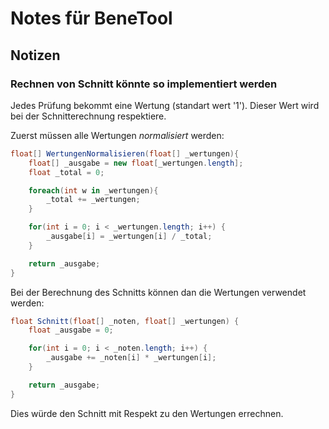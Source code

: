 # Notes für BeneTool

## **Notizen**

### **Rechnen von Schnitt könnte so implementiert werden**

Jedes Prüfung bekommt eine Wertung (standart wert '1'). Dieser Wert wird bei der Schnitterechnung respektiere.

Zuerst müssen alle Wertungen *normalisiert* werden:
```C#
float[] WertungenNormalisieren(float[] _wertungen){
    float[] _ausgabe = new float[_wertungen.length];
    float _total = 0;

    foreach(int w in _wertungen){
        _total += _wertungen;
    }

    for(int i = 0; i < _wertungen.length; i++) {
        _ausgabe[i] = _wertungen[i] / _total;
    }

    return _ausgabe;
}
```

Bei der Berechnung des Schnitts können dan die Wertungen verwendet werden:
```C#
float Schnitt(float[] _noten, float[] _wertungen) {
    float _ausgabe = 0;

    for(int i = 0; i < _noten.length; i++) {
        _ausgabe += _noten[i] * _wertungen[i];
    }

    return _ausgabe;
}
```
Dies würde den Schnitt mit Respekt zu den Wertungen errechnen.

